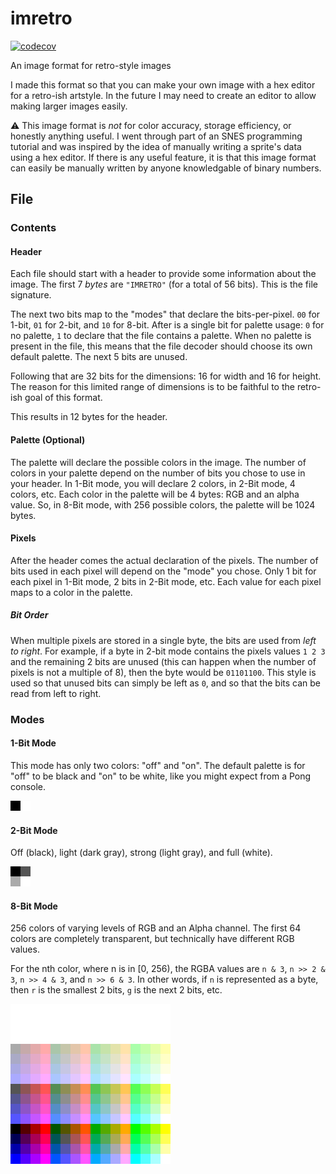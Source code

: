 # imretro

[![codecov](https://codecov.io/gh/spenserblack/imretro/branch/master/graph/badge.svg?token=k8kLfJtxX0)](https://codecov.io/gh/spenserblack/imretro)

An image format for retro-style images

I made this format so that you can make your own image with a hex editor for a retro-ish
artstyle. In the future I may need to create an editor to allow making larger images easily.

:warning: This image format is *not* for color accuracy, storage efficiency, or honestly anything
useful. I went through part of an SNES programming tutorial and was inspired by the idea of
manually writing a sprite's data using a hex editor. If there is any useful feature, it is
that this image format can easily be manually written by anyone knowledgable of binary numbers.

## File

### Contents

#### Header

Each file should start with a header to provide some information about the image.
The first 7 *bytes* are `"IMRETRO"` (for a total of 56 bits). This is the file signature.

The next two bits map to the "modes" that declare the bits-per-pixel. `00` for 1-bit, `01` for
2-bit, and `10` for 8-bit. After is a single bit for palette usage: `0` for no palette, `1` to
declare that the file contains a palette. When no palette is present in the file, this means that
the file decoder should choose its own default palette. The next 5 bits are unused.

Following that are 32 bits for the dimensions: 16 for width and 16 for height. The reason for this limited
range of dimensions is to be faithful to the retro-ish goal of this format.

This results in 12 bytes for the header.

#### Palette (Optional)

The palette will declare the possible colors in the image. The number of colors in your
palette depend on the number of bits you chose to use in your header. In 1-Bit mode, you
will declare 2 colors, in 2-Bit mode, 4 colors, etc. Each color in the palette will be 4 bytes:
RGB and an alpha value. So, in 8-Bit mode, with 256 possible colors, the palette will be 1024
bytes.

#### Pixels

After the header comes the actual declaration of the pixels. The number of bits used in each
pixel will depend on the "mode" you chose. Only 1 bit for each pixel in 1-Bit mode, 2 bits in
2-Bit mode, etc. Each value for each pixel maps to a color in the palette.

##### Bit Order

When multiple pixels are stored in a single byte, the bits are used from *left to right*.
For example, if a byte in 2-bit mode contains the pixels values `1 2 3` and the remaining 2 bits are
unused (this can happen when the number of pixels is not a multiple of 8), then the byte would be
`01101100`. This style is used so that unused bits can simply be left as `0`, and so that the bits
can be read from left to right.

### Modes

#### 1-Bit Mode

This mode has only two colors: "off" and "on".
The default palette is for "off" to be black and "on" to be white, like you
might expect from a Pong console.

![1-Bit Palette](./assets/1-bit-palette.png "1-Bit Palette")

#### 2-Bit Mode

Off (black), light (dark gray), strong (light gray), and full (white).

![2-Bit Palette](./assets/2-bit-palette.png "2-Bit Palette")

#### 8-Bit Mode

256 colors of varying levels of RGB and an Alpha channel. The first 64 colors are completely
transparent, but technically have different RGB values.

For the nth color, where n is in \[0, 256\), the RGBA values are `n & 3`, `n >> 2 & 3`,
`n >> 4 & 3`, and `n >> 6 & 3`. In other words, if `n` is represented as a byte, then `r` is the
smallest 2 bits, `g` is the next 2 bits, etc.

![8-Bit Pallete](./assets/8-bit-palette.png "8-Bit Palette")
